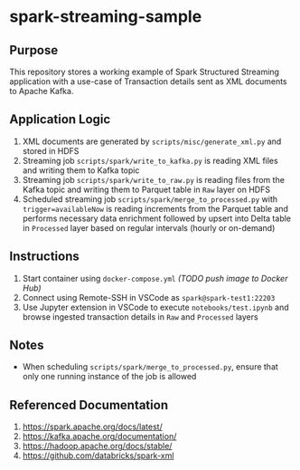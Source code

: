# spark-streaming-sample

## Purpose
This repository stores a working example of Spark Structured Streaming application with a use-case of Transaction details sent as XML documents to Apache Kafka.

## Application Logic
1. XML documents are generated by `scripts/misc/generate_xml.py` and stored in HDFS
2. Streaming job `scripts/spark/write_to_kafka.py` is reading XML files and writing them to Kafka topic
3. Streaming job `scripts/spark/write_to_raw.py` is reading files from the Kafka topic and writing them to Parquet table in `Raw` layer on HDFS
4. Scheduled streaming job `scripts/spark/merge_to_processed.py` with `trigger=availableNow` is reading increments from the Parquet table and performs necessary data enrichment followed by upsert into Delta table in `Processed` layer based on regular intervals (hourly or on-demand)

## Instructions
1. Start container using `docker-compose.yml` _(TODO push image to Docker Hub)_
2. Connect using Remote-SSH in VSCode as `spark@spark-test1:22203`
3. Use Jupyter extension in VSCode to execute `notebooks/test.ipynb` and browse ingested transaction details in `Raw` and `Processed` layers

## Notes
* When scheduling `scripts/spark/merge_to_processed.py`, ensure that only one running instance of the job is allowed

## Referenced Documentation
1. https://spark.apache.org/docs/latest/
2. https://kafka.apache.org/documentation/
3. https://hadoop.apache.org/docs/stable/
4. https://github.com/databricks/spark-xml
